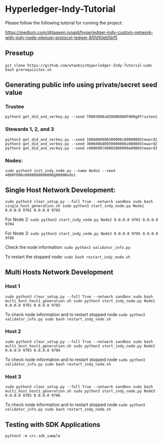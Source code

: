 # Hyperledger-Indy-Tutorial
Please follow the following tutorial for running the project:

https://medium.com/@taseen.junaid/hyperledger-indy-custom-network-with-indy-node-plenum-protocol-ledger-85fd10eb5bf5


## Presetup 
`git clone https://github.com/wYaobiz/Hyperledger-Indy-Tutorial`
`sudo bash prerequisites.sh`

## Generating public info using private/secret seed value
### Trustee 
`python3 get_did_and_verkey.py --seed T0003000u0I000D000F000g0Trustee1`
### Stewards 1, 2, and 3
`python3 get_did_and_verkey.py --seed 100A000000300000c0000000Steward1`
`python3 get_did_and_verkey.py --seed 300600b0D030000000z00000Steward2`
`python3 get_did_and_verkey.py --seed v000K00l0000S000000e0000Steward3`

### Nodes:
`sudo python3 init_indy_node.py --name Node1 --seed 4000F000u00000D0000000g0000Node1`

## Single Host Network Development:
`sudo python3 clear_setup.py --full True --network sandbox
sudo bash single_host_generation.sh
sudo python3 start_indy_node.py Node1 0.0.0.0 9701 0.0.0.0 9702`

For Node 2: 
`sudo python3 start_indy_node.py Node2 0.0.0.0 9703 0.0.0.0 9704`

For Node 3:
`sudo python3 start_indy_node.py Node3 0.0.0.0 9705 0.0.0.0 9706`

Check the node information:
`sudo python3 validator_info.py`

To restart the stopped node: 
`sudo bash restart_indy_node.sh`


## Multi Hosts Network Development
### Host 1
`sudo python3 clear_setup.py --full True --network sandbox
sudo bash multi_host_host1_generation.sh
sudo python3 start_indy_node.py Node1 0.0.0.0 9701 0.0.0.0 9702`

To check node information and to restart stopped node
`sudo python3 validator_info.py
sudo bash restart_indy_node.sh`

### Host 2
`sudo python3 clear_setup.py --full True --network sandbox
sudo bash multi_host_host1_generation.sh
sudo python3 start_indy_node.py Node2 0.0.0.0 9703 0.0.0.0 9704`

To check node information and to restart stopped node
`sudo python3 validator_info.py
sudo bash restart_indy_node.sh`


### Host 3
`sudo python3 clear_setup.py --full True --network sandbox
sudo bash multi_host_host1_generation.sh
sudo python3 start_indy_node.py Node3 0.0.0.0 9705 0.0.0.0 9706`

To check node information and to restart stopped node
`sudo python3 validator_info.py
sudo bash restart_indy_node.sh`


## Testing with SDK Applications
`python3 -m src.sdk_sample`
